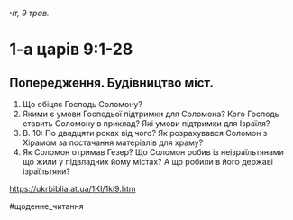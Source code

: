 
_чт, 9 трав._

# 1-а царів 9:1-28

## Попередження. Будівництво міст.
1. Що обіцяє Господь Соломону?
2. Якими є умови Господьої підтримки для Соломона? Кого Господь ставить Соломону в приклад? Які умови підтримки для Ізраїля?
3. В. 10: По двадцяти роках від чого? Як розрахувався Соломон з Хірамом за постачання матеріалів для храму?
4. Як Соломон отримав Гезер? Що Соломон робив із неізраїльтянами що жили у підвладних йому містах? А що робили в його державі ізраїльтяни?

https://ukrbiblia.at.ua/1KI/1ki9.htm 

#щоденне_читання
